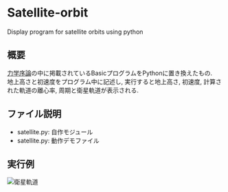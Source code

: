 # Satellite-orbit
Display program for satellite orbits using python

## 概要
[力学序論](https://www.kinokuniya.co.jp/f/dsg-01-9784563034597)の中に掲載されているBasicプログラムをPythonに置き換えたもの.  
地上高さと初速度をプログラム中に記述し, 実行すると地上高さ, 初速度, 計算された軌道の離心率, 周期と衛星軌道が表示される.

## ファイル説明
- satellite.py: 自作モジュール
- satellite.py: 動作デモファイル

## 実行例
![衛星軌道](https://github.com/KKawaguchi1219/satellite-orbit/blob/picture/Figure_1.pn)
